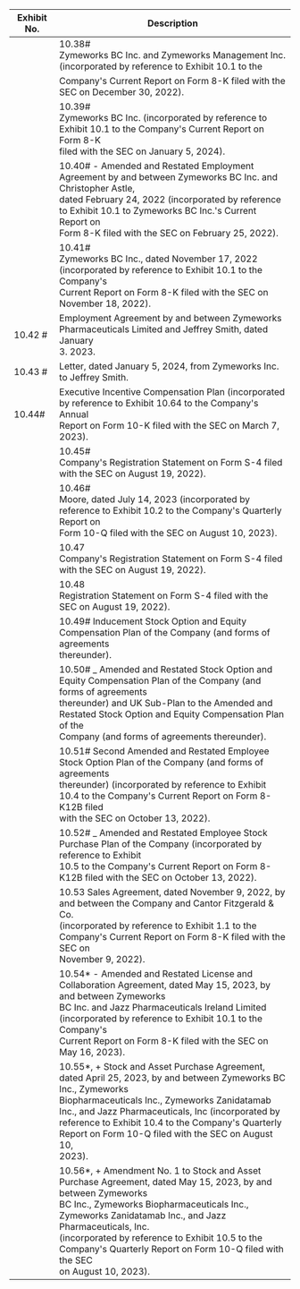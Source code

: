 | Exhibit No. | Description                                                                                                                                                                                                                                                                                                                                                     |
|-------------|-----------------------------------------------------------------------------------------------------------------------------------------------------------------------------------------------------------------------------------------------------------------------------------------------------------------------------------------------------------------|
|             | 10.38#<br>Zymeworks BC Inc. and Zymeworks Management Inc. (incorporated by reference to Exhibit 10.1 to the                                                                                                                                                                                                                                                     |
|             | Company's Current Report on Form 8-K filed with the SEC on December 30, 2022).                                                                                                                                                                                                                                                                                  |
|             | 10.39#<br>Zymeworks BC Inc. (incorporated by reference to Exhibit 10.1 to the Company's Current Report on Form 8-K<br>filed with the SEC on January 5, 2024).                                                                                                                                                                                                   |
|             | 10.40# - Amended and Restated Employment Agreement by and between Zymeworks BC Inc. and Christopher Astle,<br>dated February 24, 2022 (incorporated by reference to Exhibit 10.1 to Zymeworks BC Inc.'s Current Report on<br>Form 8-K filed with the SEC on February 25, 2022).                                                                                 |
|             | 10.41#<br>Zymeworks BC Inc., dated November 17, 2022 (incorporated by reference to Exhibit 10.1 to the Company's<br>Current Report on Form 8-K filed with the SEC on November 18, 2022).                                                                                                                                                                        |
| 10.42 #     | Employment Agreement by and between Zymeworks Pharmaceuticals Limited and Jeffrey Smith, dated January<br>3. 2023.                                                                                                                                                                                                                                              |
| 10.43 #     | Letter, dated January 5, 2024, from Zymeworks Inc. to Jeffrey Smith.                                                                                                                                                                                                                                                                                            |
| 10.44#      | Executive Incentive Compensation Plan (incorporated by reference to Exhibit 10.64 to the Company's Annual<br>Report on Form 10-K filed with the SEC on March 7, 2023).                                                                                                                                                                                          |
|             | 10.45#<br>Company's Registration Statement on Form S-4 filed with the SEC on August 19, 2022).                                                                                                                                                                                                                                                                  |
|             | 10.46#<br>Moore, dated July 14, 2023 (incorporated by reference to Exhibit 10.2 to the Company's Quarterly Report on<br>Form 10-Q filed with the SEC on August 10, 2023).                                                                                                                                                                                       |
|             | 10.47<br>Company's Registration Statement on Form S-4 filed with the SEC on August 19, 2022).                                                                                                                                                                                                                                                                   |
|             | 10.48<br>Registration Statement on Form S-4 filed with the SEC on August 19, 2022).                                                                                                                                                                                                                                                                             |
|             | 10.49# Inducement Stock Option and Equity Compensation Plan of the Company (and forms of agreements<br>thereunder).                                                                                                                                                                                                                                             |
|             | 10.50# _ Amended and Restated Stock Option and Equity Compensation Plan of the Company (and forms of agreements<br>thereunder) and UK Sub-Plan to the Amended and Restated Stock Option and Equity Compensation Plan of the<br>Company (and forms of agreements thereunder).                                                                                    |
|             | 10.51# Second Amended and Restated Employee Stock Option Plan of the Company (and forms of agreements<br>thereunder) (incorporated by reference to Exhibit 10.4 to the Company's Current Report on Form 8-K12B filed<br>with the SEC on October 13, 2022).                                                                                                      |
|             | 10.52# _ Amended and Restated Employee Stock Purchase Plan of the Company (incorporated by reference to Exhibit<br>10.5 to the Company's Current Report on Form 8-K12B filed with the SEC on October 13, 2022).                                                                                                                                                 |
|             | 10.53 Sales Agreement, dated November 9, 2022, by and between the Company and Cantor Fitzgerald & Co.<br>(incorporated by reference to Exhibit 1.1 to the Company's Current Report on Form 8-K filed with the SEC on<br>November 9, 2022).                                                                                                                      |
|             | 10.54* - Amended and Restated License and Collaboration Agreement, dated May 15, 2023, by and between Zymeworks<br>BC Inc. and Jazz Pharmaceuticals Ireland Limited (incorporated by reference to Exhibit 10.1 to the Company's<br>Current Report on Form 8-K filed with the SEC on May 16, 2023).                                                              |
|             | 10.55*, + Stock and Asset Purchase Agreement, dated April 25, 2023, by and between Zymeworks BC Inc., Zymeworks<br>Biopharmaceuticals Inc., Zymeworks Zanidatamab Inc., and Jazz Pharmaceuticals, Inc (incorporated by<br>reference to Exhibit 10.4 to the Company's Quarterly Report on Form 10-Q filed with the SEC on August 10,<br>2023).                   |
|             | 10.56*, + Amendment No. 1 to Stock and Asset Purchase Agreement, dated May 15, 2023, by and between Zymeworks<br>BC Inc., Zymeworks Biopharmaceuticals Inc., Zymeworks Zanidatamab Inc., and Jazz Pharmaceuticals, Inc.<br>(incorporated by reference to Exhibit 10.5 to the Company's Quarterly Report on Form 10-Q filed with the SEC<br>on August 10, 2023). |